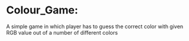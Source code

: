 # Colour_Game:
A simple game in which player has to guess the correct color with given RGB value out of a number of different colors
